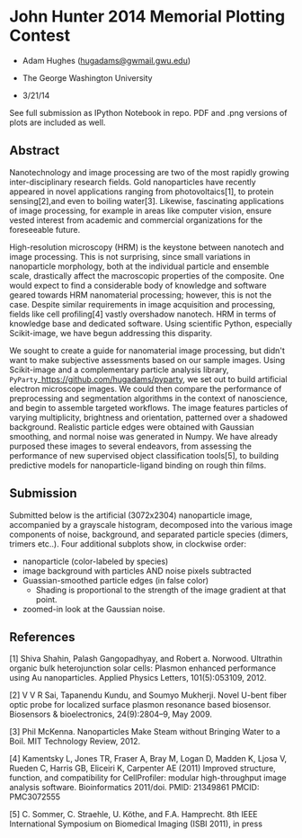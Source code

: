 John Hunter 2014 Memorial Plotting Contest
==========================================

- Adam Hughes (hugadams@gwmail.gwu.edu)

- The George Washington University

- 3/21/14


See full submission as IPython Notebook in repo.  PDF and .png versions of plots are included as well.

Abstract
--------

Nanotechnology and image processing are two of the most rapidly growing inter-disciplinary research fields.  Gold nanoparticles have recently appeared in novel applications ranging from photovoltaics[1], to protein sensing[2],and even to boiling water[3].   Likewise, fascinating applications of image processing, for example in areas like computer vision, ensure vested interest from academic and commercial organizations for the foreseeable future.

High-resolution microscopy (HRM) is the keystone between nanotech and image processing.  This is not surprising, since small variations in nanoparticle morphology, both at the individual particle and ensemble scale, drastically affect the macroscopic properties of the composite.  One would expect to find a considerable body of knowledge and software geared towards HRM nanomaterial processing; however, this is not the case.  Despite similar requirements in image acquisition and processing, fields like cell profiling[4] vastly overshadow nanotech. HRM in terms of knowledge base and dedicated software.  Using scientific Python, especially Scikit-image, we have begun addressing this disparity.

We sought to create a guide for nanomaterial image processing, but didn't want to make subjective assessments based on our sample images.  Using Scikit-image and a complementary particle analysis library, `PyParty`_https://github.com/hugadams/pyparty, we set out to build artificial electron microscope images.  We could then compare the performance of preprocessing and segmentation algorithms in the context of nanoscience, and begin to assemble targeted workflows.  The image features particles of varying multiplicity, brightness and orientation, patterned over a shadowed background.  Realistic particle edges were obtained with Gaussian smoothing, and normal noise was generated in Numpy.  We have already purposed these images to several endeavors, from assessing the performance of new supervised object classification tools[5], to building predictive models for nanoparticle-ligand binding on rough thin films.

Submission
----------

Submitted below is the artificial (3072x2304) nanoparticle image, accompanied by a grayscale histogram, decomposed into the various image components of noise, background, and separated particle species (dimers, trimers etc..).  Four additional subplots show, in clockwise order:
   
   - nanoparticle (color-labeled by species)
   - image background with particles AND noise pixels subtracted
   - Guassian-smoothed particle edges (in false color)
       - Shading is proportional to the strength of the image gradient at that point.
   - zoomed-in look at the Gaussian noise.


References
----------
[1] Shiva Shahin, Palash Gangopadhyay, and Robert a. Norwood. Ultrathin organic bulk heterojunction solar cells: Plasmon enhanced performance using Au nanoparticles. Applied Physics Letters, 101(5):053109, 2012.

[2] V V R Sai, Tapanendu Kundu, and Soumyo Mukherji. Novel U-bent fiber optic probe for localized
surface plasmon resonance based biosensor. Biosensors & bioelectronics, 24(9):2804–9, May 2009.

[3] Phil McKenna. Nanoparticles Make Steam without Bringing Water to a Boil. MIT Technology Review, 2012.

[4] Kamentsky L, Jones TR, Fraser A, Bray M, Logan D, Madden K, Ljosa V, Rueden C, Harris GB, Eliceiri K, Carpenter AE (2011) Improved structure, function, and compatibility for CellProfiler: modular high-throughput image analysis software. Bioinformatics 2011/doi. PMID: 21349861 PMCID: PMC3072555

[5] C. Sommer, C. Straehle, U. Köthe, and F.A. Hamprecht.
8th IEEE International Symposium on Biomedical Imaging (ISBI 2011), in press
